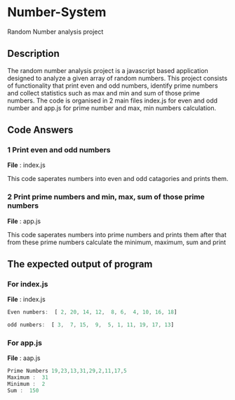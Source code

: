# Number-System
Random Number analysis project

## Description
The random number analysis project is a javascript based application designed to analyze a given array of random numbers. This project consists of functionality that print even and odd numbers, identify prime numbers and collect statistics such as max and min and sum of those prime numbers. The code is organised in 2 main files index.js for even and odd number and app.js for prime number and max, min numbers calculation.

## Code Answers

### 1 Print even and odd numbers

**File** : index.js

This code saperates numbers into even and odd catagories and prints them.

### 2 Print prime numbers and min, max, sum of those prime numbers

**File** : app.js

This code saperates numbers into prime numbers and prints them after that from these prime numbers calculate the minimum, maximum, sum and print

## The expected output of program


### For index.js
**File** : index.js
```javascript
Even numbers:  [ 2, 20, 14, 12,  8, 6,  4, 10, 16, 18]

odd numbers:  [ 3,  7, 15,  9,  5, 1, 11, 19, 17, 13]
```

### For app.js
**File** : aap.js
```javascript
Prime Numbers 19,23,13,31,29,2,11,17,5
Maximum :  31
Minimum :  2
Sum :  150